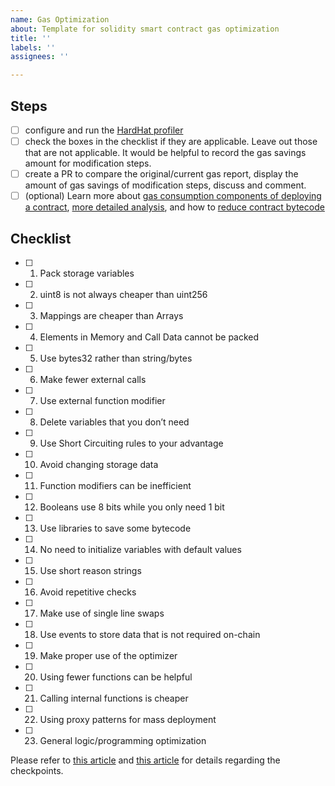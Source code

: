 ```yaml
---
name: Gas Optimization
about: Template for solidity smart contract gas optimization
title: ''
labels: ''
assignees: ''

---
```


## Steps
- [ ] configure and run the [HardHat profiler](https://www.npmjs.com/package/hardhat-gas-reporter)
- [ ] check the boxes in the checklist if they are applicable. Leave out those that are not applicable. It would be helpful to record the gas savings amount for modification steps.
- [ ] create a PR to compare the original/current gas report, display the amount of gas savings of modification steps, discuss and comment.
- [ ] (optional) Learn more about [gas consumption components of deploying a contract](https://ethereum.stackexchange.com/questions/35539/what-is-the-real-price-of-deploying-a-contract-on-the-mainnet/37898), [more detailed analysis](https://hackernoon.com/costs-of-a-real-world-ethereum-contract-2033511b3214), and how to [reduce contract bytecode](https://medium.com/daox/avoiding-out-of-gas-error-in-large-ethereum-smart-contracts-18961b1fc0c6)

## Checklist
- [ ] 1. Pack storage variables
- [ ] 2. uint8 is not always cheaper than uint256
- [ ] 3. Mappings are cheaper than Arrays
- [ ] 4. Elements in Memory and Call Data cannot be packed
- [ ] 5. Use bytes32 rather than string/bytes
- [ ] 6. Make fewer external calls
- [ ] 7. Use external function modifier
- [ ] 8. Delete variables that you don’t need
- [ ] 9. Use Short Circuiting rules to your advantage
- [ ] 10. Avoid changing storage data
- [ ] 11. Function modifiers can be inefficient
- [ ] 12. Booleans use 8 bits while you only need 1 bit
- [ ] 13. Use libraries to save some bytecode
- [ ] 14. No need to initialize variables with default values
- [ ] 15. Use short reason strings
- [ ] 16. Avoid repetitive checks
- [ ] 17. Make use of single line swaps
- [ ] 18. Use events to store data that is not required on-chain
- [ ] 19. Make proper use of the optimizer
- [ ] 20. Using fewer functions can be helpful
- [ ] 21. Calling internal functions is cheaper
- [ ] 22. Using proxy patterns for mass deployment
- [ ] 23. General logic/programming optimization

Please refer to [this article](https://mudit.blog/solidity-gas-optimization-tips/) and [this article](https://blog.polymath.network/solidity-tips-and-tricks-to-save-gas-and-reduce-bytecode-size-c44580b218e6) for details regarding the checkpoints.

